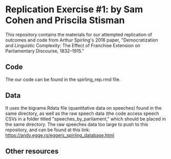 # Replication Exercise #1: by Sam Cohen and Priscila Stisman

This repository contains the materials for our attempted replication of outcomes and code from Arthur Spirling's 2016 paper, "Democratization and Linguistic Complexity:
The Effect of Franchise Extension on Parliamentary Discourse, 1832–1915."

## Code 
The our code can be found in the spirling_rep.rmd file. 

## Data
It uses the bigrame.Rdata file (quantitative data on speeches) found in the same directory, as well as the raw speech data (the code access speech CSVs in a folder titled "speeches_by_parliament," which should be placed in the same directory. The raw speeches data too large to push to this repository, and can be found at this link: https://andy.egge.rs/eggers_spirling_database.html

## Other resources

